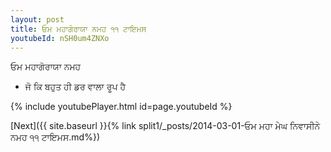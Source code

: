```yaml
---
layout: post
title: ਓਮ ਮਹਾਗੋਰਾਯਾ ਨਮਹ ੧੧ ਟਾਇਮਸ
youtubeId: nSH0um4ZNXo
---
```

 
 
 ਓਮ ਮਹਾਗੋਰਾਯਾ ਨਮਹ  
 
 -  ਜੋ ਕਿ ਬਹੁਤ ਹੀ ਡਰ ਵਾਲਾ ਰੂਪ ਹੈ 
 
  
 
  
 
 
 
 
 
 


{% include youtubePlayer.html id=page.youtubeId %}
 
[Next]({{ site.baseurl }}{% link  split1/_posts/2014-03-01-ਓਮ ਮਹਾ ਮੇਘ ਨਿਵਾਸੀਨੇ ਨਮਹ ੧੧ ਟਾਇਮਸ.md%})
 
